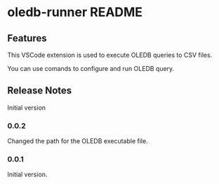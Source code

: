 # oledb-runner README

## Features
This VSCode extension is used to execute OLEDB queries to CSV files. 

You can use comands to configure and run OLEDB query.
## Release Notes

Initial version

### 0.0.2
Changed the path for the OLEDB executable file.

### 0.0.1
Initial version.